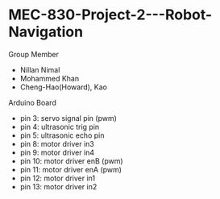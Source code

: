 # MEC-830-Project-2---Robot-Navigation

Group Member 

 - Nillan Nimal
 - Mohammed Khan
 - Cheng-Hao(Howard), Kao

 Arduino Board

 - pin 3: servo signal pin (pwm)
 - pin 4: ultrasonic trig pin
 - pin 5: ultrasonic echo pin
 - pin 8: motor driver in3
 - pin 9: motor driver in4
 - pin 10: motor driver enB (pwm)
 - pin 11: motor driver enA (pwm)
 - pin 12: motor driver in1
 - pin 13: motor driver in2

 
